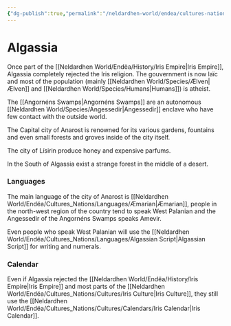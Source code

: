 ```yaml
---
{"dg-publish":true,"permalink":"/neldardhen-world/endea/cultures-nations/places/algassia/"}
---
```


# Algassia
Once part of the [[Neldardhen World/Endëa/History/Iris Empire\|Iris Empire]], Algassia completely rejected the Iris religion. The gouvernment is now laïc and most of the population (mainly [[Neldardhen World/Species/Ælven\|Ælven]] and [[Neldardhen World/Species/Humans\|Humans]]) is atheist.

The [[Angornéns Swamps\|Angornéns Swamps]] are an autonomous [[Neldardhen World/Species/Angessedir\|Angessedir]] enclave who have few contact with the outside world.

The Capital city of Anarost is renowned for its various gardens, fountains and even small forests and groves inside of the city itself.

The city of Lísirin produce honey and expensive parfums.

In the South of Algassia exist a strange forest in the middle of a desert.

### Languages
The main language of the city of Anarost is [[Neldardhen World/Endëa/Cultures_Nations/Languages/Æmarian\|Æmarian]], people in the north-west region of the country tend to speak West Palanian and the Angessedir of the Angornéns Swamps speaks Amevir.

Even people who speak West Palanian will use the [[Neldardhen World/Endëa/Cultures_Nations/Languages/Algassian Script\|Algassian Script]] for writing and numerals.

### Calendar
Even if Algassia rejected the [[Neldardhen World/Endëa/History/Iris Empire\|Iris Empire]] and most parts of the [[Neldardhen World/Endëa/Cultures_Nations/Cultures/Iris Culture\|Iris Culture]], they still use the [[Neldardhen World/Endëa/Cultures_Nations/Cultures/Calendars/Iris Calendar\|Iris Calendar]].